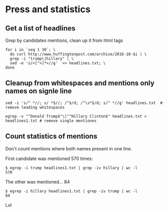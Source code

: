 # Press and statistics

## Get a list of headlines

Grep by candidates mentions, clean up it from html tags

```
for i in `seq 1 30`; \
  do curl http://www.huffingtonpost.com/archive/2016-10-$i | \
  grep -i "trump\|hillary" | \
  sed -e 's/<[^>]*>//g'  >> headlines.txt; \
done
```

## Cleanup from whitespaces and mentions only names on signle line

`sed -i 's/^ *//; s/ *$//; /^$/d; /^\s*$/d; s/^ *//g' headlines.txt  # remove leading whitespaces`

`egrep -v "^Donald Trump$"\|"^Hillary Clinton$" headlines.txt > headlines1.txt # remove single mentiones`

## Count statistics of mentions

Don't count mentions where both names present in one line.

First candidate was mentioned 570 times:
```
$ egrep -i trump headlines1.txt | grep -iv hillary | wc -l
570
```

The other was mentioned... 84

```
$ egrep -i hillary headlines1.txt | grep -iv trump | wc -l
84
```

Lol
